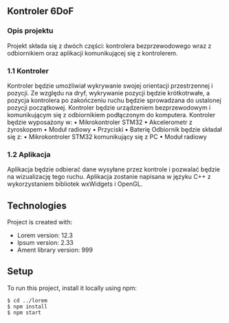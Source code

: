 ## Kontroler 6DoF
### Opis projektu
Projekt składa się z dwóch części: kontrolera bezprzewodowego wraz z odbiornikiem
oraz aplikacji komunikującej się z kontrolerem.
### 1.1 Kontroler
Kontroler będzie umożliwiał wykrywanie swojej orientacji przestrzennej i pozycji. Ze
względu na dryf, wykrywanie pozycji będzie krótkotrwałe, a pozycja kontrolera po zakończeniu ruchu będzie sprowadzana do ustalonej pozycji początkowej. Kontroler będzie
urządzeniem bezprzewodowym i komunikującym się z odbiornikiem podłączonym do komputera.
Kontroler będzie wyposażony w:
• Mikrokontroler STM32
• Akcelerometr z żyroskopem
• Moduł radiowy
• Przyciski
• Baterię
Odbiornik będzie składał się z:
• Mikrokontroler STM32 komunikujący się z PC
• Moduł radiowy
### 1.2 Aplikacja
Aplikacja będzie odbierać dane wysyłane przez kontrole i pozwalać będzie na wizualizację tego ruchu. Aplikacja zostanie napisana w języku C++ z wykorzystaniem bibliotek
wxWidgets i OpenGL.
  
  
## Technologies
Project is created with:
* Lorem version: 12.3
* Ipsum version: 2.33
* Ament library version: 999
	
## Setup
To run this project, install it locally using npm:

```
$ cd ../lorem
$ npm install
$ npm start
```
